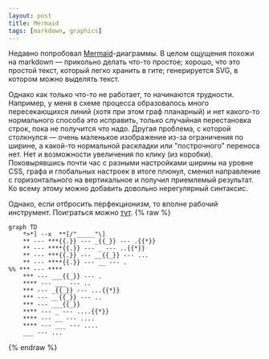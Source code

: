 ```yaml
---
layout: post
title: Mermaid
tags: [markdown, graphics]
---
```

Недавно попробовал [Mermaid](https://mermaid.js.org/intro/)-диаграммы. В целом ощущения похожи на markdown — прикольно делать что-то простое; хорошо, что это простой текст, который легко хранить в гите; генерируется SVG, в котором можно выделять текст.

Однако как только что-то не работает, то начинаются трудности. Например, у меня в схеме процесса образовалось много пересекающихся линий (хотя при этом граф планарный) и нет какого-то нормального способа это исправить, только случайная перестановка строк, пока не получится что надо. Другая проблема, с которой столкнулся — очень маленькое изображение из-за ограничения по ширине, а какой-то нормальной раскладки или "построчного" переноса нет. Нет и возможности увеличения по клику (из коробки). Поковырявшись почти час с разными настройками ширины на уровне CSS, графа и глобальных настроек в итоге плюнул, сменил направление с горизонтального на вертикальное и получил приемлемый результат. Ко всему этому можно добавить довольно нерегулярный синтаксис.

Однако, если отбросить перфекционизм, то вполне рабочий инструмент. Поиграться можно [тут](https://mermaid.live).
{% raw %}
```
graph TD
    *>*] --x  **[/"_____"\]
    ** --- ***{{.}} --- _{{_}} --- .{{*}} 
    ** --- ****{{.}} --- _ --- ..{{*}}
    ** --- ***{{.}} --- __{{_}} --- ...
    ** --- ****{{.}} --- __ --- .
%% *** --- ****
    *** --- ___{{_}} --- .
    **** --- ___ --- ..
    *** --- _{{_}} --- ...{{*}}
    *** --- __{{_}} --- ..
    *** --- ___{{_}}
    **** --- _ --- ....{{*}}
    **** --- __ --- ....
    **** --- ___ --- ....
    ___ --- ...
```
{% endraw %}
